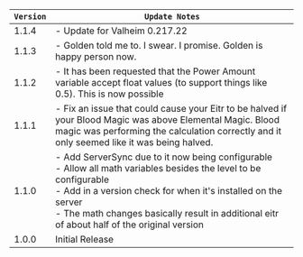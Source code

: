 | `Version` | `Update Notes`                                                                                                                                                                                                                                                                            |
|-----------|-------------------------------------------------------------------------------------------------------------------------------------------------------------------------------------------------------------------------------------------------------------------------------------------|
| 1.1.4     | - Update for Valheim 0.217.22                                                                                                                                                                                                                                                             |
| 1.1.3     | - Golden told me to. I swear. I promise. Golden is happy person now.                                                                                                                                                                                                                      |
| 1.1.2     | - It has been requested that the Power Amount variable accept float values (to support things like 0.5). This is now possible                                                                                                                                                             |
| 1.1.1     | - Fix an issue that could cause your Eitr to be halved if your Blood Magic was above Elemental Magic. Blood magic was performing the calculation correctly and it only seemed like it was being halved.                                                                                   |
| 1.1.0     | - Add ServerSync due to it now being configurable<br/>- Allow all math variables besides the level to be configurable<br/>- Add in a version check for when it's installed on the server<br/>- The math changes basically result in additional eitr of about half of the original version |
| 1.0.0     | Initial Release                                                                                                                                                                                                                                                                           |
